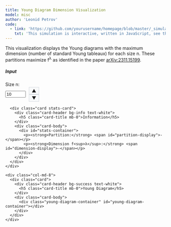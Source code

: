 ```yaml
---
title: Young Diagram Dimension Visualization
model: misc
author: 'Leonid Petrov'
code:
  - link: 'https://github.com/yourusername/homepage/blob/master/_simulations/misc/2025-05-04-dim-lambda.md'
    txt: 'This simulation is interactive, written in JavaScript, see the source code of this page at the link'
---
```

<script src="{{site.url}}/js/d3.v7.min.js"></script>

<style>
  .chart-container {
    height: 400px;
    width: 100%;
  }
  .young-diagram-container {
    margin-top: 20px;
    text-align: center;
  }
  .young-box {
    fill: #4682b4;
    stroke: #000;
    stroke-width: 1px;
  }
  .stats-card {
    margin-top: 20px;
  }
  .number-input-container {
    display: flex;
    align-items: center;
  }
  .number-controls {
    display: flex;
    flex-direction: column;
    margin-left: 10px;
  }
  .number-control-btn {
    cursor: pointer;
    padding: 2px 8px;
    background: #f8f9fa;
    border: 1px solid #ced4da;
    user-select: none;
  }
  .number-control-btn:hover {
    background: #e9ecef;
  }
</style>

<div class="container mt-5">
  <div class="row">
    <div class="col-md-12">
      <p>
        This visualization displays the Young diagrams with the maximum dimension (number of standard Young tableaux)
        for each size n. These partitions maximize f<sup>λ</sup> as identified in the paper
        <a href="https://arxiv.org/abs/2311.15199">arXiv:2311.15199</a>.
      </p>
    </div>
  </div>

  <div class="row mt-4">
    <div class="col-md-4">
      <div class="card">
        <div class="card-header bg-primary text-white">
          <h5 class="card-title mb-0">Input</h5>
        </div>
        <div class="card-body">
          <div class="mb-3">
            <label for="size-n" class="form-label">Size n:</label>
            <div class="number-input-container">
              <input type="number" class="form-control" id="size-n" min="1" max="116" value="10" required>
              <div class="number-controls">
                  <span class="number-control-btn" id="increment-btn">▲</span>
                  <span class="number-control-btn" id="decrement-btn">▼</span>
              </div>
            </div>
          </div>
        </div>
      </div>

      <div class="card stats-card">
        <div class="card-header bg-info text-white">
          <h5 class="card-title mb-0">Information</h5>
        </div>
        <div class="card-body">
          <div id="stats-container">
            <p><strong>Partition:</strong> <span id="partition-display">-</span></p>
            <p><strong>Dimension f<sup>λ</sup>:</strong> <span id="dimension-display">-</span></p>
          </div>
        </div>
      </div>
    </div>

    <div class="col-md-8">
      <div class="card">
        <div class="card-header bg-success text-white">
          <h5 class="card-title mb-0">Young Diagram</h5>
        </div>
        <div class="card-body">
          <div class="young-diagram-container" id="young-diagram-container"></div>
        </div>
      </div>
    </div>
  </div>
</div>

<script>
  // Store the partition data for each size n
  const partitionData = {
    1: {
      partition: [1],
      dimension: 1
    },
    2: {
      partition: [1, 1],
      dimension: 1
    },
    3: {
      partition: [2, 1],
      dimension: 2
    },
    4: {
      partition: [2, 1, 1],
      dimension: 3
    },
    5: {
      partition: [3, 1, 1],
      dimension: 6
    },
    6: {
      partition: [3, 2, 1],
      dimension: 16
    },
    7: {
      partition: [3, 2, 1, 1],
      dimension: 35
    },
    8: {
      partition: [4, 2, 1, 1],
      dimension: 90
    },
    9: {
      partition: [4, 2, 2, 1],
      dimension: 216
    },
    10: {
      partition: [4, 3, 2, 1],
      dimension: 768
    },
    11: {
      partition: [4, 3, 2, 1, 1],
      dimension: 2310
    },
    12: {
      partition: [5, 3, 2, 1, 1],
      dimension: 7700
    },
    13: {
      partition: [5, 3, 2, 2, 1],
      dimension: 21450
    },
    14: {
      partition: [5, 3, 2, 2, 1, 1],
      dimension: 69498
    },
    15: {
      partition: [5, 4, 3, 2, 1],
      dimension: 292864
    },
    16: {
      partition: [5, 4, 3, 2, 1, 1],
      dimension: 1153152
    },
    17: {
      partition: [6, 4, 3, 2, 1, 1],
      dimension: 4873050
    },
    18: {
      partition: [6, 4, 3, 2, 1, 1, 1],
      dimension: 16336320
    },
    19: {
      partition: [6, 4, 3, 2, 2, 1, 1],
      dimension: 64664600
    },
    20: {
      partition: [6, 5, 3, 2, 2, 1, 1],
      dimension: 249420600
    },
    21: {
      partition: [7, 5, 3, 2, 2, 1, 1],
      dimension: 1118939184
    },
    22: {
      partition: [6, 5, 4, 3, 2, 1, 1],
      dimension: 5462865408
    },
    23: {
      partition: [7, 5, 4, 3, 2, 1, 1],
      dimension: 28542158568
    },
    24: {
      partition: [7, 5, 4, 3, 2, 1, 1, 1],
      dimension: 117487079424
    },
    25: {
      partition: [7, 5, 4, 3, 2, 2, 1, 1],
      dimension: 547591590000
    },
    26: {
      partition: [8, 5, 4, 3, 2, 2, 1, 1],
      dimension: 2474843571200
    },
    27: {
      partition: [8, 6, 4, 3, 2, 2, 1, 1],
      dimension: 12760912164000
    },
    28: {
      partition: [8, 6, 4, 3, 3, 2, 1, 1],
      dimension: 57424104738000
    },
    29: {
      partition: [7, 6, 5, 4, 3, 2, 1, 1],
      dimension: 295284192952320
    },
    30: {
      partition: [8, 6, 5, 4, 3, 2, 1, 1],
      dimension: 1865134921890240
    },
    31: {
      partition: [8, 6, 5, 4, 3, 2, 1, 1, 1],
      dimension: 9241827385190400
    },
    32: {
      partition: [8, 6, 5, 4, 3, 2, 2, 1, 1],
      dimension: 50385731994259200
    },
    33: {
      partition: [9, 6, 5, 4, 3, 2, 2, 1, 1],
      dimension: 268401306245529600
    },
    34: {
      partition: [9, 7, 5, 4, 3, 2, 2, 1, 1],
      dimension: 1579812376072320000
    },
    35: {
      partition: [9, 7, 5, 4, 3, 3, 2, 1, 1],
      dimension: 7821859115070000000
    },
    36: {
      partition: [9, 7, 6, 4, 3, 3, 2, 1, 1],
      dimension: 40971642983700000000
    },
    37: {
      partition: [9, 7, 5, 4, 3, 3, 2, 2, 1, 1],
      dimension: 222250513478508715200
    },
    38: {
      partition: [9, 7, 6, 5, 4, 3, 2, 1, 1],
      dimension: 1592694283209952665600
    },
    39: {
      partition: [9, 7, 6, 5, 4, 3, 2, 1, 1, 1],
      dimension: 9335226290275709091840
    },
    40: {
      partition: [9, 7, 6, 5, 4, 3, 2, 2, 1, 1],
      dimension: 58965081685061803130880
    },
    41: {
      partition: [10, 7, 6, 5, 4, 3, 2, 2, 1, 1],
      dimension: 366086379166733146521600
    },
    42: {
      partition: [10, 8, 6, 5, 4, 3, 2, 2, 1, 1],
      dimension: 2455861544135906461632000
    },
    43: {
      partition: [10, 8, 6, 5, 4, 3, 2, 2, 1, 1, 1],
      dimension: 14064743140340298422496480
    },
    44: {
      partition: [11, 8, 6, 5, 4, 3, 2, 2, 1, 1, 1],
      dimension: 82628724406182220050744960
    },
    45: {
      partition: [10, 8, 6, 5, 4, 3, 3, 2, 2, 1, 1],
      dimension: 500283928761422348434320000
    },
    46: {
      partition: [11, 8, 6, 5, 4, 3, 3, 2, 2, 1, 1],
      dimension: 3099186881321017005002484000
    },
    47: {
      partition: [10, 8, 7, 6, 5, 4, 3, 2, 1, 1],
      dimension: 20368873512400427423405568000
    },
    48: {
      partition: [10, 8, 7, 6, 5, 4, 3, 2, 1, 1, 1],
      dimension: 139108709149402516499579535360
    },
    49: {
      partition: [10, 8, 7, 6, 5, 4, 3, 2, 2, 1, 1],
      dimension: 1007882872827294450598918225920
    },
    50: {
      partition: [11, 8, 7, 6, 5, 4, 3, 2, 2, 1, 1],
      dimension: 7213044178117167522200420352000
    },
    51: {
      partition: [11, 9, 7, 6, 5, 4, 3, 2, 2, 1, 1],
      dimension: 54862456282689907329134847590400
    },
    52: {
      partition: [11, 9, 7, 6, 5, 4, 3, 2, 2, 1, 1, 1],
      dimension: 360271734400780906661162863257600
    },
    53: {
      partition: [12, 9, 7, 6, 5, 4, 3, 2, 2, 1, 1, 1],
      dimension: 2416328017978835907706221223561800
    },
    54: {
      partition: [11, 9, 7, 6, 5, 4, 3, 3, 2, 2, 1, 1],
      dimension: 16032089198265876501244987648140000
    },
    55: {
      partition: [12, 9, 7, 6, 5, 4, 3, 3, 2, 2, 1, 1],
      dimension: 112332940080014807351231850047731500
    },
    56: {
      partition: [12, 9, 8, 6, 5, 4, 3, 3, 2, 2, 1, 1],
      dimension: 780924182374434489607494144716850000
    },
    57: {
      partition: [12, 10, 8, 6, 5, 4, 3, 3, 2, 2, 1, 1],
      dimension: 5759492688586530968032605948341040000
    },
    58: {
      partition: [12, 10, 8, 6, 5, 4, 4, 3, 2, 2, 1, 1],
      dimension: 39204228543251710567342810799102400000
    },
    59: {
      partition: [11, 9, 8, 7, 6, 5, 4, 3, 2, 2, 1, 1],
      dimension: 284360991016399770894957040134389760000
    },
    60: {
      partition: [12, 9, 8, 7, 6, 5, 4, 3, 2, 2, 1, 1],
      dimension: 2321999844171845578871179664651452416000
    },
    // Continue up to n=116
    61: {
      partition: [12, 10, 8, 7, 6, 5, 4, 3, 2, 2, 1, 1],
      dimension: 19896436084338134974427586952682903961600
    },
    62: {
      partition: [12, 10, 8, 7, 6, 5, 4, 3, 2, 2, 1, 1, 1],
      dimension: 148493270650299093215991941843059928064000
    },
    63: {
      partition: [13, 10, 8, 7, 6, 5, 4, 3, 2, 2, 1, 1, 1],
      dimension: 1128084815471490923775238783188995891011200
    },
    64: {
      partition: [13, 10, 8, 7, 6, 5, 4, 3, 3, 2, 1, 1, 1],
      dimension: 8229081864439402212381478702631306868113280
    },
    65: {
      partition: [13, 10, 8, 7, 6, 5, 4, 3, 3, 2, 2, 1, 1],
      dimension: 64744511859060420712290642354586811061519360
    },
    66: {
      partition: [13, 10, 9, 7, 6, 5, 4, 3, 3, 2, 2, 1, 1],
      dimension: 492648887206925778427244427860670202969057200
    },
    67: {
      partition: [13, 11, 9, 7, 6, 5, 4, 3, 3, 2, 2, 1, 1],
      dimension: 4025571251354748853301084014788823689834654000
    },
    68: {
      partition: [13, 11, 9, 7, 6, 5, 4, 3, 3, 2, 2, 1, 1, 1],
      dimension: 30473167912125109106974726128840645867371520000
    },
    69: {
      partition: [14, 11, 9, 7, 6, 5, 4, 3, 3, 2, 2, 1, 1, 1],
      dimension: 234417911643806987948678393500955835502166016000
    },
    70: {
      partition: [14, 11, 9, 7, 6, 5, 4, 4, 3, 2, 2, 1, 1, 1],
      dimension: 1788611255686599443441275423897069708421376000000
    },
    // Adding more partitions up to n=116
    71: { partition: [14, 11, 9, 8, 6, 5, 4, 4, 3, 2, 2, 1, 1, 1], dimension: 14061798146634215100928457529846541203122400000000 },
    72: { partition: [13, 11, 9, 8, 7, 6, 5, 4, 3, 2, 2, 1, 1], dimension: 130752274327952321538989760952406388528535044096000 },
    73: { partition: [13, 11, 9, 8, 7, 6, 5, 4, 3, 2, 2, 1, 1, 1], dimension: 1099941833914297566548100976306304543754345185280000 },
    74: { partition: [14, 11, 9, 8, 7, 6, 5, 4, 3, 2, 2, 1, 1, 1], dimension: 9393814297722007346466225462665628282244030499904000 },
    75: { partition: [14, 11, 9, 8, 7, 6, 5, 4, 3, 3, 2, 1, 1, 1], dimension: 75591730449481189068765207148175917862445398493000000 },
    76: { partition: [14, 11, 9, 8, 7, 6, 5, 4, 3, 3, 2, 2, 1, 1], dimension: 660943493657107495213974182754150511637360513303040000 },
    77: { partition: [14, 11, 10, 8, 7, 6, 5, 4, 3, 3, 2, 2, 1, 1], dimension: 5507479956694844226612276769373271537654140064265320000 },
    78: { partition: [14, 12, 10, 8, 7, 6, 5, 4, 3, 3, 2, 2, 1, 1], dimension: 49718318339225029555103035309089735554926840176109440000 },
    79: { partition: [14, 12, 10, 8, 7, 6, 5, 4, 3, 3, 2, 2, 1, 1, 1], dimension: 418920939879777844937260609944023276410019030898651955200 },
    80: { partition: [15, 12, 10, 8, 7, 6, 5, 4, 3, 3, 2, 2, 1, 1, 1], dimension: 3579026417818008407776702958356552842464133458949423759360 },
    81: { partition: [15, 12, 10, 8, 7, 6, 5, 4, 4, 3, 2, 2, 1, 1, 1], dimension: 29326030832439019031092736803263846956891854060380047278080 },
    82: { partition: [15, 12, 10, 9, 7, 6, 5, 4, 4, 3, 2, 2, 1, 1, 1], dimension: 245717058969967243667527972726893680531472205822714908672000 },
    83: { partition: [15, 12, 10, 8, 7, 6, 5, 4, 4, 3, 3, 2, 2, 1, 1], dimension: 1958510306535009521762165974428282510483897121566558093312000 },
    84: { partition: [14, 12, 10, 9, 8, 7, 6, 5, 4, 3, 2, 2, 1, 1], dimension: 17199984970509310503422142406316778944531851299986079744000000 },
    85: { partition: [14, 12, 10, 9, 8, 7, 6, 5, 4, 3, 2, 2, 1, 1, 1], dimension: 161866387856671801830938160974282163319008607501789408788480000 },
    86: { partition: [15, 12, 10, 9, 8, 7, 6, 5, 4, 3, 2, 2, 1, 1, 1], dimension: 1543188965753898098745955145496379055557243125097337202422906880 },
    87: { partition: [15, 12, 10, 9, 8, 7, 6, 5, 4, 3, 3, 2, 1, 1, 1], dimension: 13652515506675457063836747192041480586149162971910780027773255200 },
    88: { partition: [15, 12, 10, 9, 8, 7, 6, 5, 4, 3, 3, 2, 2, 1, 1], dimension: 132012112829058929697216055665548406632996088226054058331660288000 },
    89: { partition: [15, 12, 11, 9, 8, 7, 6, 5, 4, 3, 3, 2, 2, 1, 1], dimension: 1202770010851978089499001986967434093160593877549352313484968012800 },
    90: { partition: [15, 13, 11, 9, 8, 7, 6, 5, 4, 3, 3, 2, 2, 1, 1], dimension: 11952161805200485671523852732672950906233029612342903238952910848000 },
    91: { partition: [15, 13, 11, 9, 8, 7, 6, 5, 4, 3, 3, 2, 2, 1, 1, 1], dimension: 111536354532746933705105521827401388958780700059721074267272511488000 },
    92: { partition: [16, 13, 11, 9, 8, 7, 6, 5, 4, 3, 3, 2, 2, 1, 1, 1], dimension: 1053454252419345014848313815715121307642151973096789037261887897600000 },
    93: { partition: [16, 13, 11, 9, 8, 7, 6, 5, 4, 4, 3, 2, 2, 1, 1, 1], dimension: 9298019732498692589306447931761769662631984023874447420141412024320000 },
    94: { partition: [16, 13, 11, 10, 8, 7, 6, 5, 4, 4, 3, 2, 2, 1, 1, 1], dimension: 83528869990036960061655065586806227330592230516749107406742623092736000 },
    95: { partition: [16, 13, 11, 9, 8, 7, 6, 5, 4, 4, 3, 3, 2, 2, 1, 1], dimension: 738856195291160637064439093409373209747689102713743192921850842710016000 },
    96: { partition: [16, 13, 11, 9, 8, 7, 6, 5, 4, 4, 3, 3, 2, 2, 1, 1, 1], dimension: 6830694040117548932247228149858288447418106733746110630642358121073868800 },
    97: { partition: [16, 13, 11, 10, 8, 7, 6, 5, 4, 4, 3, 3, 2, 2, 1, 1, 1], dimension: 63933734724523910394059324668425220557070884535418451305089068784299552000 },
    98: { partition: [16, 14, 12, 10, 8, 7, 6, 5, 4, 4, 3, 3, 2, 2, 1, 1], dimension: 587608644132988669062315659190628313018199189598748549625037176301076447232 },
    99: { partition: [16, 14, 12, 10, 8, 7, 6, 5, 4, 4, 3, 3, 2, 2, 1, 1, 1], dimension: 5629956124941094770622386912044341575706909420518139046529417862613615814000 },
    100: { partition: [17, 14, 12, 10, 8, 7, 6, 5, 4, 4, 3, 3, 2, 2, 1, 1, 1], dimension: 54539477511295000975066379739366669128884298419169669212903038310103287500000 },
    101: { partition: [16, 13, 11, 10, 9, 8, 7, 6, 5, 4, 3, 3, 2, 2, 1, 1], dimension: 565378959002571348526487738883086152928500083237801155401255766231772364800000 },
    102: { partition: [16, 13, 11, 10, 9, 8, 7, 6, 5, 4, 3, 3, 2, 2, 1, 1, 1], dimension: 5686551912381574511129147722159555766486912859732682235293686582973153935360000 },
    103: { partition: [16, 14, 12, 10, 9, 8, 7, 6, 5, 4, 3, 3, 2, 2, 1, 1], dimension: 61214329016711158166505670767097073373225632044596866872062611556033207085301760 },
    104: { partition: [16, 14, 12, 10, 9, 8, 7, 6, 5, 4, 3, 3, 2, 2, 1, 1, 1], dimension: 629571928828905856385137619784652309874964139464234066432099908346091489198080000 },
    105: { partition: [17, 14, 12, 10, 9, 8, 7, 6, 5, 4, 3, 3, 2, 2, 1, 1, 1], dimension: 6543617427878537957159797488174446866494284857950790449673796864650405478400000000 },
    106: { partition: [17, 14, 12, 10, 9, 8, 7, 6, 5, 4, 4, 3, 2, 2, 1, 1, 1], dimension: 62248998806107993222904021013832709197228288195326145558076624865148293611520000000 },
    107: { partition: [17, 14, 12, 11, 9, 8, 7, 6, 5, 4, 4, 3, 2, 2, 1, 1, 1], dimension: 600822535255522047374450656754652331112658343843410146461744233385203670292889600000 },
    108: { partition: [17, 14, 12, 10, 9, 8, 7, 6, 5, 4, 4, 3, 3, 2, 2, 1, 1], dimension: 5859053607504252923711044267102909797677033029585662217958005496073729528960122880000 },
    109: { partition: [17, 14, 12, 10, 9, 8, 7, 6, 5, 4, 4, 3, 3, 2, 2, 1, 1, 1], dimension: 59379551491616867820813793786673418100650673100467326423241849100982654799687188480000 },
    110: { partition: [17, 14, 12, 11, 9, 8, 7, 6, 5, 4, 4, 3, 3, 2, 2, 1, 1, 1], dimension: 593754279116521722049929039398826768910603501370575717477957906392395310042149879808000 },
    111: { partition: [17, 15, 13, 11, 9, 8, 7, 6, 5, 4, 4, 3, 3, 2, 2, 1, 1], dimension: 5843131836928986744562472498190299615029892226822600183226816624070074070360015831040000 },
    112: { partition: [17, 15, 13, 11, 9, 8, 7, 6, 5, 4, 4, 3, 3, 2, 2, 1, 1, 1], dimension: 61105493625303738395253114613131217949919457622033925706446568203732810893059278458880000 },
    113: { partition: [18, 15, 13, 11, 9, 8, 7, 6, 5, 4, 4, 3, 3, 2, 2, 1, 1, 1], dimension: 645284300395922462346988764778610006799667957567032614439503191406364806919846176670528000 },
    114: { partition: [18, 15, 13, 11, 9, 8, 7, 6, 5, 5, 4, 3, 3, 2, 2, 1, 1, 1], dimension: 6471311714640738998035388676878361545551725384849470054442985279137987684523862560930800000 },
    115: { partition: [18, 15, 13, 11, 10, 8, 7, 6, 5, 5, 4, 3, 3, 2, 2, 1, 1, 1], dimension: 66128905523715119393658109922164820371664898533283474357337419642390289909199389685625000000 },
    116: { partition: [18, 15, 13, 11, 10, 8, 7, 6, 6, 5, 4, 3, 3, 2, 2, 1, 1, 1], dimension: 638413540225466549323771634427856615642473725894742100863592254944610659948329752000000000000 }
  };

  // Function to draw the Young diagram for a given partition
  function drawYoungDiagram(partition) {
    const container = document.getElementById('young-diagram-container');
    container.innerHTML = '';

    // Set up dimensions
    const boxSize = 40;
    const margin = 20;

    // Calculate diagram dimensions
    const numRows = partition.length;
    const numCols = Math.max(...partition);
    const width = numCols * boxSize + margin * 2;
    const height = numRows * boxSize + margin * 2;

    // Create SVG
    const svg = d3.select('#young-diagram-container')
      .append('svg')
      .attr('width', width)
      .attr('height', height);

    // Create each box in the diagram
    for (let row = 0; row < numRows; row++) {
      const rowLength = partition[row];
      for (let col = 0; col < rowLength; col++) {
        svg.append('rect')
          .attr('class', 'young-box')
          .attr('x', margin + col * boxSize)
          .attr('y', margin + row * boxSize)
          .attr('width', boxSize)
          .attr('height', boxSize);
      }
    }
  }

  // Function to update the display with information for a given size n
  function updateDisplay(n) {
    const data = partitionData[n];

    if (data) {
      // Update partition display
      document.getElementById('partition-display').textContent = `[${data.partition.join(', ')}]`;

      // Format dimension with commas for readability
      const formattedDimension = data.dimension.toLocaleString();
      document.getElementById('dimension-display').textContent = formattedDimension;

      // Draw the Young diagram
      drawYoungDiagram(data.partition);
    } else {
      document.getElementById('partition-display').textContent = 'Not available';
      document.getElementById('dimension-display').textContent = 'Not available';
      document.getElementById('young-diagram-container').innerHTML = '<p>Data not available for this size.</p>';
    }
  }

  // Add event listeners for the input field and control buttons
  document.addEventListener('DOMContentLoaded', function() {
    const inputElement = document.getElementById('size-n');
    const incrementBtn = document.getElementById('increment-btn');
    const decrementBtn = document.getElementById('decrement-btn');

    // Initialize with default value
    updateDisplay(parseInt(inputElement.value));

    // Add event listener for input changes
    inputElement.addEventListener('input', function() {
      const n = parseInt(this.value);
      if (n >= 1 && n <= 116) {
        updateDisplay(n);
      }
    });

    // Add event listener for increment button
    incrementBtn.addEventListener('click', function() {
      const currentValue = parseInt(inputElement.value) || 0;
      const maxValue = parseInt(inputElement.max) || 116;

      if (currentValue < maxValue) {
        inputElement.value = currentValue + 1;
        updateDisplay(currentValue + 1);
      }
    });

    // Add event listener for decrement button
    decrementBtn.addEventListener('click', function() {
      const currentValue = parseInt(inputElement.value) || 0;
      const minValue = parseInt(inputElement.min) || 1;

      if (currentValue > minValue) {
        inputElement.value = currentValue - 1;
        updateDisplay(currentValue - 1);
      }
    });
  });

  // Handle window resize
  window.addEventListener('resize', function() {
    const inputElement = document.getElementById('size-n');
    updateDisplay(parseInt(inputElement.value));
  });
</script>
